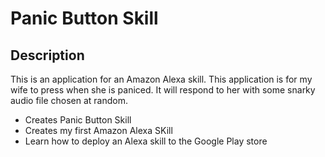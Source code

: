 # Panic Button Skill

## Description
This is an application for an Amazon Alexa skill.  This application is for my wife to press when she is paniced.  It will respond to her with some snarky audio file chosen at random.

- Creates Panic Button Skill
- Creates my first Amazon Alexa SKill
- Learn how to deploy an Alexa skill to the Google Play store